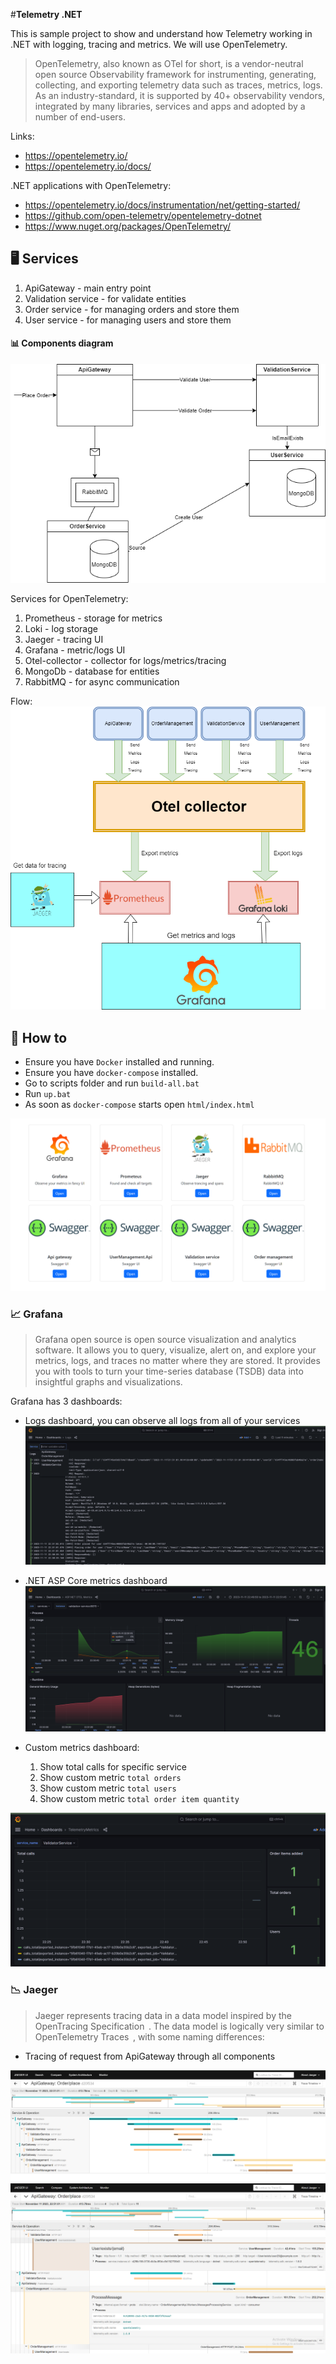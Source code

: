 #**Telemetry .NET**

This is sample project to show and understand how Telemetry working in .NET with logging, tracing and metrics. We will use OpenTelemetry. 

>OpenTelemetry, also known as OTel for short, is a vendor-neutral open source Observability framework for instrumenting, generating, collecting, and exporting telemetry data such as traces, metrics, logs. As an industry-standard, it is supported by 40+ observability vendors, integrated by many libraries, services and apps and adopted by a number of end-users.

Links:
* https://opentelemetry.io/
* https://opentelemetry.io/docs/

.NET applications with OpenTelemetry:
* https://opentelemetry.io/docs/instrumentation/net/getting-started/
* https://github.com/open-telemetry/opentelemetry-dotnet
* https://www.nuget.org/packages/OpenTelemetry/

## :desktop_computer: Services
1) ApiGateway - main entry point
2) Validation service - for validate entities
3) Order service - for managing orders and store them
4) User service - for managing users and store them

#### 📊 Components diagram

![](imgs/service-diagram.drawio.png)

Services for OpenTelemetry:
1) Prometheus - storage for metrics
2) Loki - log storage 
3) Jaeger - tracing UI
4) Grafana - metric/logs UI
5) Otel-collector - collector for logs/metrics/tracing
6) MongoDb - database for entities
7) RabbitMQ - for async communication

Flow:
![](imgs/flow.drawio.png)

## 🚀 How to
* Ensure you have `Docker` installed and running.
* Ensure you have `docker-compose` installed.
* Go to scripts folder and run ``build-all.bat``
* Run ``up.bat``
* As soon as `docker-compose` starts open ``html/index.html``

![](imgs/index.png)


### :chart_with_upwards_trend: Grafana

>Grafana open source is open source visualization and analytics software. It allows you to query, visualize, alert on, and explore your metrics, logs, and traces no matter where they are stored. It provides you with tools to turn your time-series database (TSDB) data into insightful graphs and visualizations.

Grafana has 3 dashboards:

* Logs dashboard, you can observe all logs from all of your services
![](imgs/g-logs-d.png)

* .NET ASP Core metrics dashboard
![](imgs/g-.net-d.png)

* Custom metrics dashboard:
  1) Show total calls for specific service
  2) Show custom metric ``total orders``
  3) Show custom metric ``total users``
  4) Show custom metric ``total order item quantity``

![](imgs/g-cm-d.png)

### :chart_with_downwards_trend: Jaeger

>Jaeger represents tracing data in a data model inspired by the OpenTracing Specification  . The data model is logically very similar to OpenTelemetry Traces  , with some naming differences:

* Tracing of request from ApiGateway through all components

![](imgs/j-trace.png)
![](imgs/j-trace2.png)
